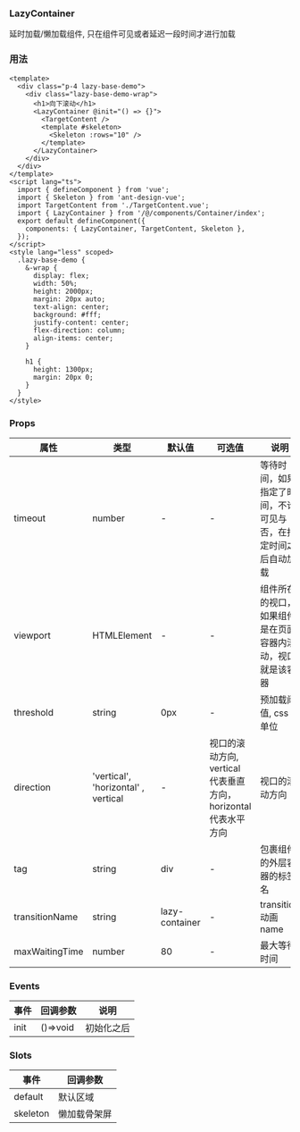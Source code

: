 ### LazyContainer

延时加载/懒加载组件, 只在组件可见或者延迟一段时间才进行加载

### 用法

```vue
<template>
  <div class="p-4 lazy-base-demo">
    <div class="lazy-base-demo-wrap">
      <h1>向下滚动</h1>
      <LazyContainer @init="() => {}">
        <TargetContent />
        <template #skeleton>
          <Skeleton :rows="10" />
        </template>
      </LazyContainer>
    </div>
  </div>
</template>
<script lang="ts">
  import { defineComponent } from 'vue';
  import { Skeleton } from 'ant-design-vue';
  import TargetContent from './TargetContent.vue';
  import { LazyContainer } from '/@/components/Container/index';
  export default defineComponent({
    components: { LazyContainer, TargetContent, Skeleton },
  });
</script>
<style lang="less" scoped>
  .lazy-base-demo {
    &-wrap {
      display: flex;
      width: 50%;
      height: 2000px;
      margin: 20px auto;
      text-align: center;
      background: #fff;
      justify-content: center;
      flex-direction: column;
      align-items: center;
    }

    h1 {
      height: 1300px;
      margin: 20px 0;
    }
  }
</style>
```

### Props

| 属性 | 类型 | 默认值 | 可选值 | 说明 |
| -- | -- | -- | -- | -- |
| timeout | number | - | - | 等待时间，如果指定了时间，不论可见与否，在指定时间之后自动加载 |
| viewport | HTMLElement | - | - | 组件所在的视口，如果组件是在页面容器内滚动，视口就是该容器 |
| threshold | string | 0px | - | 预加载阈值, css 单位 |
| direction | 'vertical', 'horizontal' , vertical | - | 视口的滚动方向, vertical 代表垂直方向，horizontal 代表水平方向 | 视口的滚动方向 |
| tag | string | div | - | 包裹组件的外层容器的标签名 |
| transitionName | string | lazy-container | - | transition 动画 name |
| maxWaitingTime | number | 80 | - | 最大等待时间 |

### Events

| 事件 | 回调参数 | 说明 |
| -- | -- | -- |
| init | ()=>void | 初始化之后 |

### Slots

| 事件 | 回调参数 |
| -- | -- |
| default | 默认区域 |
| skeleton | 懒加载骨架屏 |

